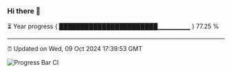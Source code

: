 ### Hi there 👋

⏳ Year progress { ███████████████████████▁▁▁▁▁▁▁ } 77.25 %

---

⏰ Updated on Wed, 09 Oct 2024 17:39:53 GMT

![Progress Bar CI](https://github.com/IshwaranRudhara/GIT-ACTION/workflows/Progress%20Bar%20CI/badge.svg)
